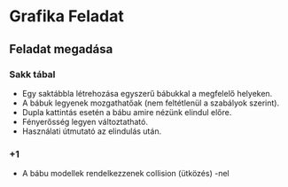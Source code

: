 # Grafika Feladat
## Feladat megadása
### Sakk tábal
- Egy saktábbla létrehozása egyszerű bábukkal a megfelelő helyeken.
- A bábuk legyenek mozgathatőak (nem feltétlenül a szabályok szerint).
- Dupla kattintás esetén a bábu amire nézünk elindul előre.
- Fényerősség legyen változtatható.
- Használati útmutató az elindulás után.

### +1

- A bábu modellek rendelkezzenek collision (ütközés) -nel
